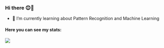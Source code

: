 ### Hi there 😊👋

<!-- 🔭 I’m currently working as a Software Developer and -->
- 🌱 I’m currently learning about Pattern Recognition and Machine Learning
<!-- 🤔 I’m looking for help with -->
<!-- 💬 Ask me about whatever you want -->
<!--
- 📫 How to reach me: ...
- 😄 Pronouns: ...
- ⚡ Fun fact: ...
-->

<h4> Here you can see my stats: </h4>

<div>   
<img src="https://github-readme-stats.vercel.app/api/top-langs/?username=martaw-code&hide=HTML,Makefile,TeX,CSS,QMake&layout=compact&langs_count=30" />
</div>
 
